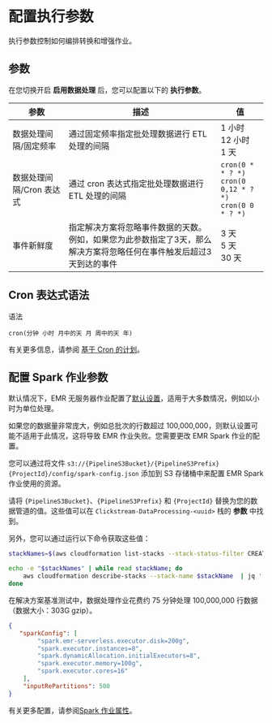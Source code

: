 # 配置执行参数
执行参数控制如何编排转换和增强作业。

## 参数
在您切换开启 **启用数据处理** 后，您可以配置以下的 **执行参数**。

| 参数 | 描述 | 值 |
| --- | --- | --- |
| 数据处理间隔/固定频率 | 通过固定频率指定批处理数据进行 ETL 处理的间隔 | 1 小时 </br>12 小时</br>1 天 |
| 数据处理间隔/Cron 表达式 | 通过 cron 表达式指定批处理数据进行 ETL 处理的间隔 | `cron(0 * * ? *)` </br>`cron(0 0,12 * ? *)`</br>`cron(0 0 * ? *)` |
| 事件新鲜度 | 指定解决方案将忽略事件数据的天数。例如，如果您为此参数指定了3天，那么解决方案将忽略任何在事件触发后超过3天到达的事件 | 3 天 </br>5 天 </br>30 天 |

## Cron 表达式语法

 语法
 
  `cron(分钟 小时 月中的天 月 周中的天 年)`
 
 有关更多信息，请参阅 [基于 Cron 的计划](https://docs.aws.amazon.com/scheduler/latest/UserGuide/schedule-types.html?icmpid=docs_console_unmapped#cron-based)。


## 配置 Spark 作业参数

默认情况下，EMR 无服务器作业配置了[默认设置][jobs-spark]，适用于大多数情况，例如以小时为单位处理。

如果您的数据量非常庞大，例如总批次的行数超过 100,000,000，则默认设置可能不适用于此情况，这将导致 EMR 作业失败。您需要更改 EMR Spark 作业的配置。

您可以通过将文件 `s3://{PipelineS3Bucket}/{PipelineS3Prefix}{ProjectId}/config/spark-config.json` 添加到 S3 存储桶中来配置 EMR Spark 作业使用的资源。

请将 `{PipelineS3Bucket}`、`{PipelineS3Prefix}` 和 `{ProjectId}` 替换为您的数据管道的值。这些值可以在 `Clickstream-DataProcessing-<uuid>` 栈的 **参数** 中找到。

另外，您可以通过运行以下命令获取这些值：

```sh
stackNames=$(aws cloudformation list-stacks --stack-status-filter CREATE_COMPLETE UPDATE_COMPLETE --no-paginate  | jq -r '.StackSummaries[].StackName' | grep  Clickstream-DataProcessing  | grep -v Nested)

echo -e "$stackNames" | while read stackName; do
    aws cloudformation describe-stacks --stack-name $stackName  | jq '.Stacks[].Parameters' | jq 'map(select(.ParameterKey == "PipelineS3Bucket" or .ParameterKey == "PipelineS3Prefix" or .ParameterKey == "ProjectId"))'
done
```

在解决方案基准测试中，数据处理作业花费约 75 分钟处理 100,000,000 行数据（数据大小：303G gzip）。

```json
{
   "sparkConfig": [
        "spark.emr-serverless.executor.disk=200g",
        "spark.executor.instances=8",
        "spark.dynamicAllocation.initialExecutors=8",
        "spark.executor.memory=100g",
        "spark.executor.cores=16"
    ],
    "inputRePartitions": 500
}
```

有关更多配置，请参阅[Spark 作业属性][spark-defaults]。

[jobs-spark]: https://docs.aws.amazon.com/emr/latest/EMR-Serverless-UserGuide/jobs-spark.html
[spark-defaults]: https://docs.aws.amazon.com/emr/latest/EMR-Serverless-UserGuide/jobs-spark.html#spark-defaults
